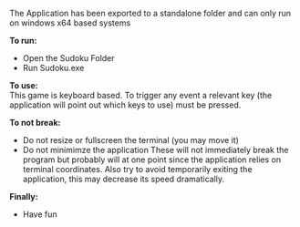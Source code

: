 The Application has been exported to a standalone folder
and can only run on windows x64 based systems


**To run:**  
 - Open the Sudoku Folder
 - Run Sudoku.exe


**To use:**  
This game is keyboard based. To trigger any event a relevant
key (the application will point out which keys to use) must be
pressed.


**To not break:**  
 - Do not resize or fullscreen the terminal (you may move it)
 - Do not minimimze the application
These will not immediately break the program but probably will at 
one point since the application relies on terminal coordinates.
Also try to avoid temporarily exiting the application, this may
decrease its speed dramatically.


**Finally:**  
 - Have fun